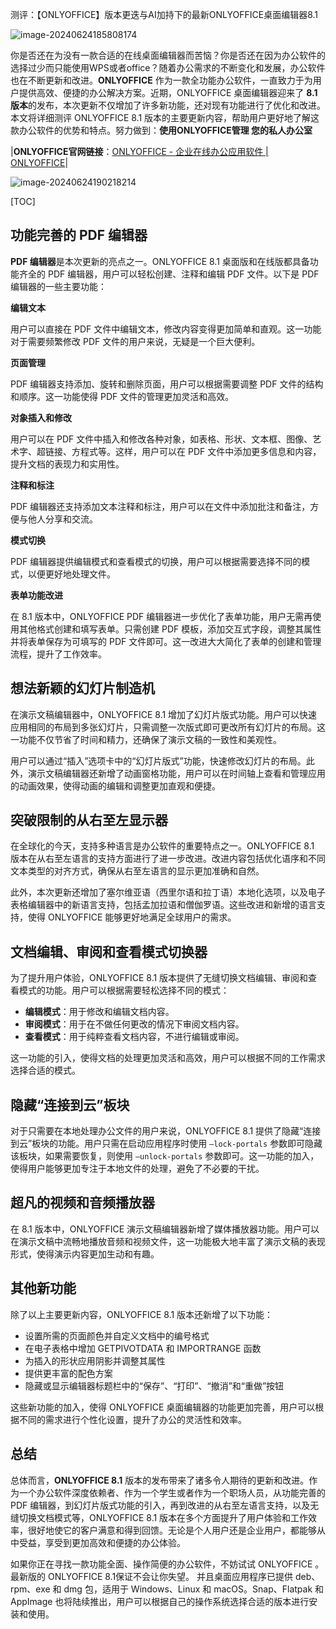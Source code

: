 测评：【ONLYOFFICE】版本更迭与AI加持下的最新ONLYOFFICE桌面编辑器8.1

![image-20240624185808174](C:\Users\Skrrapper\AppData\Roaming\Typora\typora-user-images\image-20240624185808174.png)

你是否还在为没有一款合适的在线桌面编辑器而苦恼？你是否还在因为办公软件的选择过少而只能使用WPS或者office？随着办公需求的不断变化和发展，办公软件也在不断更新和改进。**ONLYOFFICE** 作为一款全功能办公软件，一直致力于为用户提供高效、便捷的办公解决方案。近期，ONLYOFFICE 桌面编辑器迎来了 **8.1 版本**的发布，本次更新不仅增加了许多新功能，还对现有功能进行了优化和改进。本文将详细测评 ONLYOFFICE 8.1 版本的主要更新内容，帮助用户更好地了解这款办公软件的优势和特点。努力做到：**使用ONLYOFFICE管理 您的私人办公室**

|**ONLYOFFICE官网链接**：[ONLYOFFICE - 企业在线办公应用软件 | ONLYOFFICE](https://www.onlyoffice.com/zh/)|

![image-20240624190218214](C:\Users\Skrrapper\AppData\Roaming\Typora\typora-user-images\image-20240624190218214.png)

[TOC]

## 功能完善的 PDF 编辑器

**PDF 编辑器**是本次更新的亮点之一。ONLYOFFICE 8.1 桌面版和在线版都具备功能齐全的 PDF 编辑器，用户可以轻松创建、注释和编辑 PDF 文件。以下是 PDF 编辑器的一些主要功能：

**编辑文本**

用户可以直接在 PDF 文件中编辑文本，修改内容变得更加简单和直观。这一功能对于需要频繁修改 PDF 文件的用户来说，无疑是一个巨大便利。

**页面管理**

PDF 编辑器支持添加、旋转和删除页面，用户可以根据需要调整 PDF 文件的结构和顺序。这一功能使得 PDF 文件的管理更加灵活和高效。

**对象插入和修改**

用户可以在 PDF 文件中插入和修改各种对象，如表格、形状、文本框、图像、艺术字、超链接、方程式等。这样，用户可以在 PDF 文件中添加更多信息和内容，提升文档的表现力和实用性。

**注释和标注**

PDF 编辑器还支持添加文本注释和标注，用户可以在文件中添加批注和备注，方便与他人分享和交流。

**模式切换**

PDF 编辑器提供编辑模式和查看模式的切换，用户可以根据需要选择不同的模式，以便更好地处理文件。

**表单功能改进**

在 8.1 版本中，ONLYOFFICE PDF 编辑器进一步优化了表单功能，用户无需再使用其他格式创建和填写表单。只需创建 PDF 模板，添加交互式字段，调整其属性并将表单保存为可填写的 PDF 文件即可。这一改进大大简化了表单的创建和管理流程，提升了工作效率。

## 想法新颖的幻灯片制造机

在演示文稿编辑器中，ONLYOFFICE 8.1 增加了幻灯片版式功能。用户可以快速应用相同的布局到多张幻灯片，只需调整一次版式即可更改所有幻灯片的布局。这一功能不仅节省了时间和精力，还确保了演示文稿的一致性和美观性。

用户可以通过“插入”选项卡中的“幻灯片版式”功能，快速修改幻灯片的布局。此外，演示文稿编辑器还新增了动画窗格功能，用户可以在时间轴上查看和管理应用的动画效果，使得动画的编辑和调整更加直观和便捷。

## 突破限制的从右至左显示器

在全球化的今天，支持多种语言是办公软件的重要特点之一。ONLYOFFICE 8.1 版本在从右至左语言的支持方面进行了进一步改进。改进内容包括优化语序和不同文本类型的对齐方式，确保从右至左语言的显示更加准确和自然。

此外，本次更新还增加了塞尔维亚语（西里尔语和拉丁语）本地化选项，以及电子表格编辑器中的新语言支持，包括孟加拉语和僧伽罗语。这些改进和新增的语言支持，使得 ONLYOFFICE 能够更好地满足全球用户的需求。

## 文档编辑、审阅和查看模式切换器

为了提升用户体验，ONLYOFFICE 8.1 版本提供了无缝切换文档编辑、审阅和查看模式的功能。用户可以根据需要轻松选择不同的模式：

- **编辑模式**：用于修改和编辑文档内容。
- **审阅模式**：用于在不做任何更改的情况下审阅文档内容。
- **查看模式**：用于纯粹查看文档内容，不进行编辑或审阅。

这一功能的引入，使得文档的处理更加灵活和高效，用户可以根据不同的工作需求选择合适的模式。

## 隐藏“连接到云”板块

对于只需要在本地处理办公文件的用户来说，ONLYOFFICE 8.1 提供了隐藏“连接到云”板块的功能。用户只需在启动应用程序时使用 `–lock-portals` 参数即可隐藏该板块，如果需要恢复，则使用 `–unlock-portals` 参数即可。这一功能的加入，使得用户能够更加专注于本地文件的处理，避免了不必要的干扰。

## 超凡的视频和音频播放器

在 8.1 版本中，ONLYOFFICE 演示文稿编辑器新增了媒体播放器功能。用户可以在演示文稿中流畅地播放音频和视频文件，这一功能极大地丰富了演示文稿的表现形式，使得演示内容更加生动和有趣。

## 其他新功能

除了以上主要更新内容，ONLYOFFICE 8.1 版本还新增了以下功能：

- 设置所需的页面颜色并自定义文档中的编号格式
- 在电子表格中增加 GETPIVOTDATA 和 IMPORTRANGE 函数
- 为插入的形状应用阴影并调整其属性
- 提供更丰富的配色方案
- 隐藏或显示编辑器标题栏中的“保存”、“打印”、“撤消”和“重做”按钮

这些新功能的加入，使得 ONLYOFFICE 桌面编辑器的功能更加完善，用户可以根据不同的需求进行个性化设置，提升了办公的灵活性和效率。

## 总结

总体而言，**ONLYOFFICE 8.1** 版本的发布带来了诸多令人期待的更新和改进。作为一个办公软件深度依赖者、作为一个学生或者作为一个职场人员，从功能完善的 PDF 编辑器，到幻灯片版式功能的引入，再到改进的从右至左语言支持，以及无缝切换文档模式等，ONLYOFFICE 8.1 版本在多个方面提升了用户体验和工作效率，很好地使它的客户满意和得到回馈。无论是个人用户还是企业用户，都能够从中受益，享受到更加高效和便捷的办公体验。

如果你正在寻找一款功能全面、操作简便的办公软件，不妨试试 ONLYOFFICE 。最新版的 ONLYOFFICE 8.1保证不会让你失望。
并且桌面应用程序已提供 deb、rpm、exe 和 dmg 包，适用于 Windows、Linux 和 macOS。Snap、Flatpak 和 AppImage 也将陆续推出，用户可以根据自己的操作系统选择合适的版本进行安装和使用。